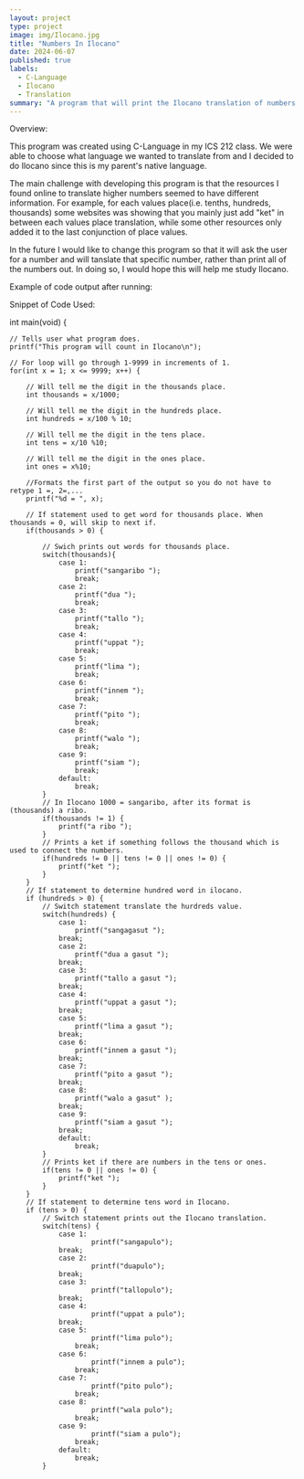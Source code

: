 ```yaml
---
layout: project
type: project
image: img/Ilocano.jpg
title: "Numbers In Ilocano"
date: 2024-06-07
published: true
labels:
  - C-Language
  - Ilocano
  - Translation
summary: "A program that will print the Ilocano translation of numbers from 1-9999."
---
```


Overview:


This program was created using C-Language in my ICS 212 class. We were able to choose what language we wanted to translate from and I decided to do Ilocano since this is my parent's native language. 


The main challenge with developing this program is that the resources I found online to translate higher numbers seemed to have different information. For example, for each values place(i.e. tenths, hundreds, thousands) some websites was showing that you mainly just add "ket" in between each values place translation, while some other resources only added it to the last conjunction of place values. 


In the future I would like to change this program so that it will ask the user for a number and will tanslate that specific number, rather than print all of the numbers out. In doing so, I would hope this will help me study Ilocano.


Example of code output after running:


Snippet of Code Used:

int main(void) {

    // Tells user what program does.
    printf("This program will count in Ilocano\n");

    // For loop will go through 1-9999 in increments of 1.
    for(int x = 1; x <= 9999; x++) {

        // Will tell me the digit in the thousands place.
        int thousands = x/1000;

        // Will tell me the digit in the hundreds place.
        int hundreds = x/100 % 10;

        // Will tell me the digit in the tens place.
        int tens = x/10 %10;

        // Will tell me the digit in the ones place.
        int ones = x%10;

        //Formats the first part of the output so you do not have to retype 1 =, 2=,...
        printf("%d = ", x);

        // If statement used to get word for thousands place. When thousands = 0, will skip to next if.
        if(thousands > 0) {

            // Swich prints out words for thousands place.
            switch(thousands){
                case 1:
                    printf("sangaribo ");
                    break;
                case 2:
                    printf("dua ");
                    break;
                case 3:
                    printf("tallo ");
                    break;
                case 4:
                    printf("uppat ");
                    break;
                case 5:
                    printf("lima ");
                    break;
                case 6:
                    printf("innem ");
                    break;
                case 7:
                    printf("pito ");
                    break;
                case 8:
                    printf("walo ");
                    break;
                case 9:
                    printf("siam ");
                    break;
                default:
                    break;
            }
            // In Ilocano 1000 = sangaribo, after its format is (thousands) a ribo.
            if(thousands != 1) {
                printf("a ribo ");
            }
            // Prints a ket if something follows the thousand which is used to connect the numbers.
            if(hundreds != 0 || tens != 0 || ones != 0) {
                printf("ket ");
            }
        }
        // If statement to determine hundred word in ilocano.
        if (hundreds > 0) {
            // Switch statement translate the hurdreds value.
            switch(hundreds) {
                case 1:
                    printf("sangagasut ");
                break;
                case 2:
                    printf("dua a gasut ");
                break;
                case 3:
                    printf("tallo a gasut ");
                break;
                case 4:
                    printf("uppat a gasut ");
                break;
                case 5:
                    printf("lima a gasut ");
                break;
                case 6:
                    printf("innem a gasut ");
                break;
                case 7:
                    printf("pito a gasut ");
                break;
                case 8:
                    printf("walo a gasut" );
                break;
                case 9:
                    printf("siam a gasut ");
                break;
                default:
                    break;
            }
            // Prints ket if there are numbers in the tens or ones.
            if(tens != 0 || ones != 0) {
                printf("ket ");
            }
        }
        // If statement to determine tens word in Ilocano.
        if (tens > 0) {
            // Switch statement prints out the Ilocano translation.
            switch(tens) {
                case 1:
                        printf("sangapulo");
                break;
                case 2:
                        printf("duapulo");
                break;
                case 3:
                        printf("tallopulo");
                break;
                case 4:
                        printf("uppat a pulo");
                break;
                case 5:
                        printf("lima pulo");
                    break;
                case 6:
                        printf("innem a pulo");
                    break;
                case 7:
                        printf("pito pulo");
                    break;
                case 8:
                        printf("wala pulo");
                    break;
                case 9:
                        printf("siam a pulo");
                    break;
                default:
                    break;
            }
